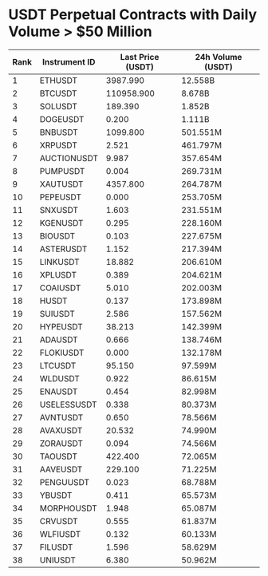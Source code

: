 # USDT Perpetual Contracts with Daily Volume > $50 Million

| Rank | Instrument ID | Last Price (USDT) | 24h Volume (USDT) |
|------|---------------|-------------------|-------------------|
| 1 | ETHUSDT | 3987.990 | 12.558B |
| 2 | BTCUSDT | 110958.900 | 8.678B |
| 3 | SOLUSDT | 189.390 | 1.852B |
| 4 | DOGEUSDT | 0.200 | 1.111B |
| 5 | BNBUSDT | 1099.800 | 501.551M |
| 6 | XRPUSDT | 2.521 | 461.797M |
| 7 | AUCTIONUSDT | 9.987 | 357.654M |
| 8 | PUMPUSDT | 0.004 | 269.731M |
| 9 | XAUTUSDT | 4357.800 | 264.787M |
| 10 | PEPEUSDT | 0.000 | 253.705M |
| 11 | SNXUSDT | 1.603 | 231.551M |
| 12 | KGENUSDT | 0.295 | 228.160M |
| 13 | BIOUSDT | 0.103 | 227.675M |
| 14 | ASTERUSDT | 1.152 | 217.394M |
| 15 | LINKUSDT | 18.882 | 206.610M |
| 16 | XPLUSDT | 0.389 | 204.621M |
| 17 | COAIUSDT | 5.010 | 202.003M |
| 18 | HUSDT | 0.137 | 173.898M |
| 19 | SUIUSDT | 2.586 | 157.562M |
| 20 | HYPEUSDT | 38.213 | 142.399M |
| 21 | ADAUSDT | 0.666 | 138.746M |
| 22 | FLOKIUSDT | 0.000 | 132.178M |
| 23 | LTCUSDT | 95.150 | 97.599M |
| 24 | WLDUSDT | 0.922 | 86.615M |
| 25 | ENAUSDT | 0.454 | 82.998M |
| 26 | USELESSUSDT | 0.338 | 80.373M |
| 27 | AVNTUSDT | 0.650 | 78.566M |
| 28 | AVAXUSDT | 20.532 | 74.990M |
| 29 | ZORAUSDT | 0.094 | 74.566M |
| 30 | TAOUSDT | 422.400 | 72.065M |
| 31 | AAVEUSDT | 229.100 | 71.225M |
| 32 | PENGUUSDT | 0.023 | 68.788M |
| 33 | YBUSDT | 0.411 | 65.573M |
| 34 | MORPHOUSDT | 1.948 | 65.087M |
| 35 | CRVUSDT | 0.555 | 61.837M |
| 36 | WLFIUSDT | 0.132 | 60.133M |
| 37 | FILUSDT | 1.596 | 58.629M |
| 38 | UNIUSDT | 6.380 | 50.962M |
